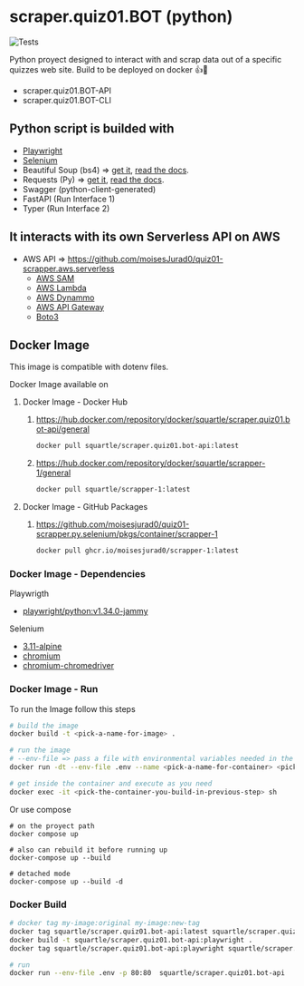 # scraper.quiz01.BOT (python)

![Tests](https://github.com/moisesjurad0/quiz01-scrapper.py.selenium/actions/workflows/main-pipeline.yml/badge.svg)

Python proyect designed to interact with and scrap data out of a specific quizzes web site.
Build to be deployed on docker :thumbsup::whale:

- scraper.quiz01.BOT-API
- scraper.quiz01.BOT-CLI

## Python script is builded with

- [Playwright](https://playwright.dev/python/)
- [Selenium](https://www.selenium.dev/)
- Beautiful Soup (bs4) => [get it](https://pypi.org/project/beautifulsoup4/), [read the docs](https://beautiful-soup-4.readthedocs.io/en/latest/).
- Requests (Py) => [get it](https://pypi.org/project/requests/), [read the docs](https://requests.readthedocs.io/en/latest/).
- Swagger (python-client-generated)
- FastAPI (Run Interface 1)
- Typer  (Run Interface 2)

## It interacts with its own Serverless API on AWS

- AWS API => <https://github.com/moisesJurad0/quiz01-scrapper.aws.serverless>
  - [AWS SAM](https://docs.aws.amazon.com/serverless-application-model/)
  - [AWS Lambda](https://docs.aws.amazon.com/lambda/)
  - [AWS Dynammo](https://docs.aws.amazon.com/dynamodb/)  
  - [AWS API Gateway](https://docs.aws.amazon.com/apigateway/)
  - [Boto3](https://boto3.amazonaws.com/v1/documentation/api/latest/index.html)

## Docker Image

This image is compatible with dotenv files.

Docker Image available on

1. Docker Image - Docker Hub
    1. <https://hub.docker.com/repository/docker/squartle/scraper.quiz01.bot-api/general>

        ```sh
        docker pull squartle/scraper.quiz01.bot-api:latest
        ```

    1. <https://hub.docker.com/repository/docker/squartle/scrapper-1/general>

        ```sh
        docker pull squartle/scrapper-1:latest
        ```

1. Docker Image - GitHub Packages

    1. <https://github.com/moisesjurad0/quiz01-scrapper.py.selenium/pkgs/container/scrapper-1>

        ```sh
        docker pull ghcr.io/moisesjurad0/scrapper-1:latest
        ```

### Docker Image - Dependencies

Playwrigth

- [playwright/python:v1.34.0-jammy](https://mcr.microsoft.com/en-us/product/playwright/python/about)

Selenium

- [3.11-alpine](https://hub.docker.com/layers/library/python/3.11-alpine/images/sha256-219923ca7ebe7aa6cabdd241c8a42fcd72a7ac5b5ad55151dec9bd11bc04c99a?context=explore)
- [chromium](https://pkgs.alpinelinux.org/package/edge/community/x86_64/chromium)
- [chromium-chromedriver](https://pkgs.alpinelinux.org/package/edge/community/x86_64/chromium-chromedriver)

### Docker Image - Run

To run the Image follow this steps

```sh
# build the image
docker build -t <pick-a-name-for-image> .

# run the image
# --env-file => pass a file with environmental variables needed in the config.ini file
docker run -dt --env-file .env --name <pick-a-name-for-container> <pick-the-image-you-build-in-previous-step>

# get inside the container and execute as you need 
docker exec -it <pick-the-container-you-build-in-previous-step> sh
```

Or use compose

```docker
# on the proyect path
docker compose up

# also can rebuild it before running up
docker-compose up --build

# detached mode
docker-compose up --build -d
```

### Docker Build

```sh
# docker tag my-image:original my-image:new-tag
docker tag squartle/scraper.quiz01.bot-api:latest squartle/scraper.quiz01.bot-api:selenium
docker build -t squartle/scraper.quiz01.bot-api:playwright .
docker tag squartle/scraper.quiz01.bot-api:playwright squartle/scraper.quiz01.bot-api:latest

# run
docker run --env-file .env -p 80:80  squartle/scraper.quiz01.bot-api
```
